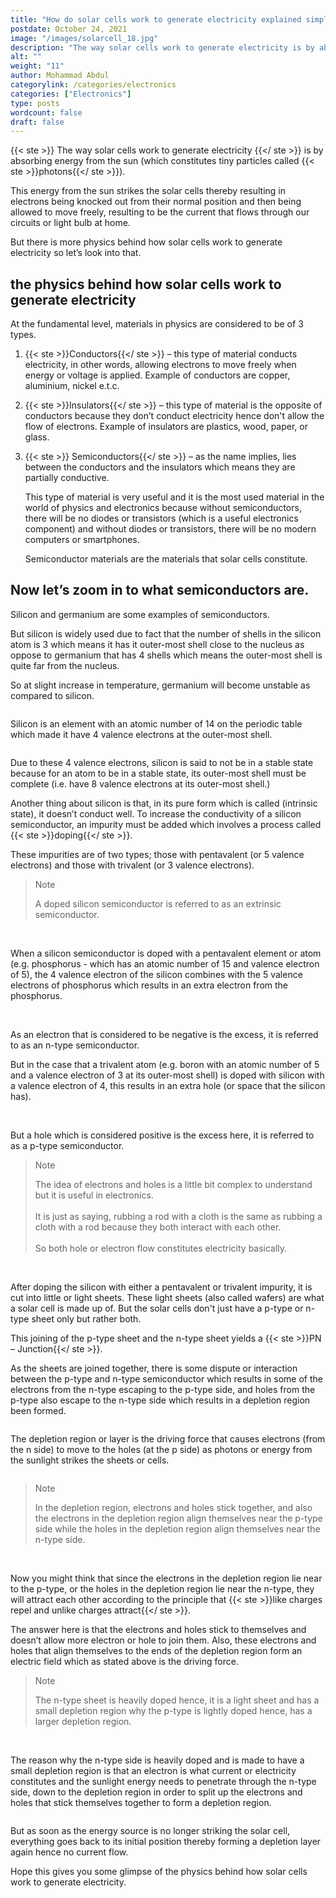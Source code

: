 ```yaml
---
title: "How do solar cells work to generate electricity explained simply?"
postdate: October 24, 2021
image: "/images/solarcell_18.jpg"
description: "The way solar cells work to generate electricity is by absorbing energy from the sun (which constitutes of tiny particles called photons."
alt: ""
weight: "11"
author: Mohammad Abdul
categorylink: /categories/electronics
categories: ["Electronics"]
type: posts
wordcount: false
draft: false
---
```


{{< ste >}} The way solar cells work to generate electricity {{</ ste >}} is by absorbing energy from the sun (which constitutes tiny particles called {{< ste >}}photons{{</ ste >}}).

This energy from the sun strikes the solar cells thereby resulting in electrons being knocked out from their normal position and then being allowed to move freely, resulting to be the current that flows through our circuits or light bulb at home.

But there is more physics behind how solar cells work to generate electricity so let’s look into that.

## the physics behind how solar cells work to generate electricity

At the fundamental level, materials in physics are considered to be of 3 types.

1. {{< ste >}}Conductors{{</ ste >}} – this type of material conducts electricity, in other words, allowing electrons to move freely when energy or voltage is applied. Example of conductors are copper, aluminium, nickel e.t.c.
2. {{< ste >}}Insulators{{</ ste >}} – this type of material is the opposite of conductors because they don’t conduct electricity hence don't allow the flow of electrons. Example of insulators are plastics, wood, paper, or glass.
3. {{< ste >}} Semiconductors{{</ ste >}} – as the name implies, lies between the conductors and the insulators which means they are partially conductive.

   This type of material is very useful and it is the most used material in the world of physics and electronics because without semiconductors, there will be no diodes or transistors (which is a useful electronics component) and without diodes or transistors, there will be no modern computers or smartphones.

   Semiconductor materials are the materials that solar cells constitute.

## Now let’s zoom in to what semiconductors are.

Silicon and germanium are some examples of semiconductors.

But silicon is widely used due to fact that the number of shells in the silicon atom is 3 which means it has it outer-most shell close to the nucleus as oppose to germanium that has 4 shells which means the outer-most shell is quite far from the nucleus.

So at slight increase in temperature, germanium will become unstable as compared to silicon.

<img loading="lazy" src="/images/20element_2.jpg" alt="">

Silicon is an element with an atomic number of 14 on the periodic table which made it have 4 valence electrons at the outer-most shell.

<img loading="lazy" src="/images/silicon_10.jpg" alt="">

Due to these 4 valence electrons, silicon is said to not be in a stable state because for an atom to be in a stable state, its outer-most shell must be complete (i.e. have 8 valence electrons at its outer-most shell.)

Another thing about silicon is that, in its pure form which is called (intrinsic state), it doesn’t conduct well. To increase the conductivity of a silicon semiconductor, an impurity must be added which involves a process called {{< ste >}}doping{{</ ste >}}.

These impurities are of two types; those with pentavalent (or 5 valence electrons) and those with trivalent (or 3 valence electrons).

<blockquote class="blockquote">
<p class="little-nugget">Note</p>
<p class="quote-text">
A doped silicon semiconductor is referred to as an extrinsic semiconductor.
</blockquote>
<br>

When a silicon semiconductor is doped with a pentavalent element or atom (e.g. phosphorus - which has an atomic number of 15 and valence electron of 5), the 4 valence electron of the silicon combines with the 5 valence electrons of phosphorus which results in an extra electron from the phosphorus.

<img loading="lazy" src="/images/silicon_11.jpg" alt="">

<img loading="lazy" src="/images/silicon_8.jpg" alt="">

As an electron that is considered to be negative is the excess, it is referred to as an n-type semiconductor.

But in the case that a trivalent atom (e.g. boron with an atomic number of 5 and a valence electron of 3 at its outer-most shell) is doped with silicon with a valence electron of 4, this results in an extra hole (or space that the silicon has).

<img loading="lazy" src="/images/silicon_9.jpg" alt="">

<img loading="lazy" src="/images/silicon_7.jpg" alt="">

But a hole which is considered positive is the excess here, it is referred to as a p-type semiconductor.

<blockquote class="blockquote">
<p class="little-nugget">Note</p>
<p class="quote-text">
The idea of electrons and holes is a little bit complex to understand but it is useful in electronics.
<br>
<br>
It is just as saying, rubbing a rod with a cloth is the same as rubbing a cloth with a rod because they both interact with each other.
<br>
<br>
So both hole or electron flow constitutes electricity basically.
</blockquote>
<br>

After doping the silicon with either a pentavalent or trivalent impurity, it is cut into little or light sheets. These light sheets (also called wafers) are what a solar cell is made up of. But the solar cells don't just have a p-type or n-type sheet only but rather both.

This joining of the p-type sheet and the n-type sheet yields a {{< ste >}}PN – Junction{{</ ste >}}.

As the sheets are joined together, there is some dispute or interaction between the p-type and n-type semiconductor which results in some of the electrons from the n-type escaping to the p-type side, and holes from the p-type also escape to the n-type side which results in a depletion region been formed.

<img loading="lazy" src="/images/solarcell_12.jpg" alt="">

The depletion region or layer is the driving force that causes electrons (from the n side) to move to the holes (at the p side) as photons or energy from the sunlight strikes the sheets or cells.

<img loading="lazy" src="/images/solarcell_13.jpg" alt="">

<blockquote class="blockquote">
<p class="little-nugget">Note</p>
<p class="quote-text">
In the depletion region, electrons and holes stick together, and also the electrons in the depletion region align themselves near the p-type side while the holes in the depletion region align themselves near the n-type side. 
</blockquote>
<br>

Now you might think that since the electrons in the depletion region lie near to the p-type, or the holes in the depletion region lie near the n-type, they will attract each other according to the principle that {{< ste >}}like charges repel and unlike charges attract{{</ ste >}}.

The answer here is that the electrons and holes stick to themselves and doesn’t allow more electron or hole to join them.
Also, these electrons and holes that align themselves to the ends of the depletion region form an electric field which as stated above is the driving force.

<blockquote class="blockquote">
<p class="little-nugget">Note</p>
<p class="quote-text">
The n-type sheet is heavily doped hence, it is a light sheet and has a small depletion region why the p-type is lightly doped hence, has a larger depletion region.</blockquote>
<br>

<img loading="lazy" src="/images/solarcell_14.jpg" alt="">

The reason why the n-type side is heavily doped and is made to have a small depletion region is that an electron is what current or electricity constitutes and the sunlight energy needs to penetrate through the n-type side, down to the depletion region in order to split up the electrons and holes that stick themselves together to form a depletion region.

<img loading="lazy" src="/images/solarcell_18.jpg" alt="">

But as soon as the energy source is no longer striking the solar cell, everything goes back to its initial position thereby forming a depletion layer again hence no current flow.

Hope this gives you some glimpse of the physics behind how solar cells work to generate electricity.
